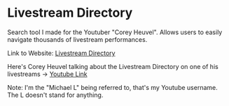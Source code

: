 # Livestream Directory
Search tool I made for the Youtuber "Corey Heuvel". Allows users to easily navigate thousands of livestream performances.

Link to Website: [Livestream Directory](https://michaelt-178.github.io/LivestreamDirectory/)

Here's Corey Heuvel talking about the Livestream Directory on one of his livestreams -> [Youtube Link](https://www.youtube.com/live/bEBVkT9SWFY?feature=share&t=2937)


Note: I'm the "Michael L" being referred to, that's my Youtube username. The L doesn't stand for anything.
